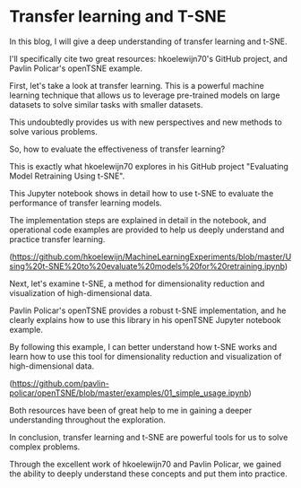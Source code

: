 #  Transfer learning and T-SNE
In this blog, I will give a deep understanding of transfer learning and t-SNE. 

I'll specifically cite two great resources: hkoelewijn70's GitHub project, and Pavlin Policar's openTSNE example.

First, let's take a look at transfer learning. This is a powerful machine learning technique that allows us to leverage pre-trained models 
on large datasets to solve similar tasks with smaller datasets. 

This undoubtedly provides us with new perspectives and new methods to solve various problems.

So, how to evaluate the effectiveness of transfer learning? 

This is exactly what hkoelewijn70 explores in his GitHub project "Evaluating Model Retraining Using t-SNE". 

This Jupyter notebook shows in detail how to use t-SNE to evaluate the performance of transfer learning models. 

The implementation steps are explained in detail in the notebook, and operational code examples are provided to help us deeply understand and practice transfer learning. 

(https://github.com/hkoelewijn/MachineLearningExperiments/blob/master/Using%20t-SNE%20to%20evaluate%20models%20for%20retraining.ipynb)

Next, let's examine t-SNE, a method for dimensionality reduction and visualization of high-dimensional data. 

Pavlin Policar's openTSNE provides a robust t-SNE implementation, and he clearly explains how to use this library in his openTSNE Jupyter notebook example. 

By following this example, I can better understand how t-SNE works and learn how to use this tool for dimensionality reduction and visualization of high-dimensional data.

(https://github.com/pavlin-policar/openTSNE/blob/master/examples/01_simple_usage.ipynb)

Both resources have been of great help to me in gaining a deeper understanding throughout the exploration.

In conclusion, transfer learning and t-SNE are powerful tools for us to solve complex problems. 

Through the excellent work of hkoelewijn70 and Pavlin Policar, we gained the ability to deeply understand these concepts and put them into practice.
